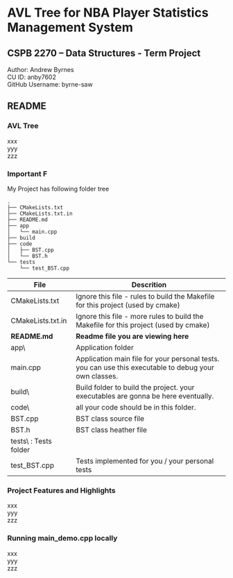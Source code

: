 # AVL Tree for NBA Player Statistics Management System
## CSPB 2270 – Data Structures - Term Project
Author: Andrew Byrnes  
CU ID: anby7602  
GitHub Username: byrne-saw  

## README

### AVL Tree 
xxx  
yyy  
zzz  

### Important F
My Project has following folder tree

```
.  
├── CMakeLists.txt  
├── CMakeLists.txt.in  
├── README.md  
├── app  
│   └── main.cpp  
├── build  
├── code  
│   ├── BST.cpp  
│   └── BST.h  
└── tests  
    └── test_BST.cpp  
```

| File | Descrition |
|---|---|
| CMakeLists.txt      | Ignore this file - rules to build the Makefile for this project (used by cmake)|
| CMakeLists.txt.in   | Ignore this file - more rules to build the Makefile for this project (used by cmake) |
| __README.md__           | __Readme file you are viewing here__ |
| app\                | Application folder  
| main.cpp            | Application main file for your personal tests. you  can use this executable to debug your own classes.  | 
| build\              | Build folder to build the project. your executables are gonna be here eventually.  |
| code\               | all your code should be in this folder.   
| BST.cpp      | BST class source file  |
| BST.h        | BST class heather file  |
| tests\              : Tests folder  |
| test_BST.cpp | Tests implemented for you / your personal tests  |


### Project Features and Highlights
xxx  
yyy  
zzz  

### Running main_demo.cpp locally
xxx  
yyy  
zzz  